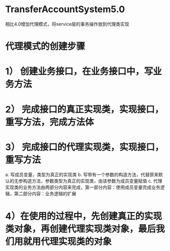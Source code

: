 # TransferAccountSystem5.0
相比4.0增加代理模式，将service层的事务操作放到代理类实现
#	 代理模式的创建步骤
# 1）	创建业务接口，在业务接口中，写业务方法
# 2）	完成接口的真正实现类，实现接口，重写方法，完成方法体
# 3）	完成接口的代理实现类，实现接口，重写方法
a.	写成员变量，类型为真正的实现类
b.	写带有一个参数的构造方法，代替原来默认的无参构造方法，参数类型为真正的实现类，由该参数为成员变量赋值
c.	代理实现类的业务方法由两部分内容来完成，第一部分内容：使用成员变量完成业务逻辑，第二部分内容：业务逻辑的扩展
# 4）在使用的过程中，先创建真正的实现类对象，再创建代理实现类对象，最后我们用就用代理实现类的对象
